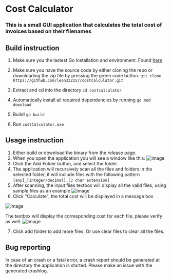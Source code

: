 # Cost Calculator

### This is a small GUI application that calculates the total cost of invoices based on their filenames

## Build instruction

1. Make sure you the lastest Go installation and environment. Found [here](https://go.dev/doc/install)

2. Make sure you have the source code by either cloning the repo or downloading the zip file by pressing the green code button.
`git clone https://github.com/leon332157/costcalculator.git`

3. Extract and cd into the directory `cd costcalculator`
4. Automatically install all required dependencies by running `go mod download`
5. Build! `go build`
6. Run `costCalculator.exe`

## Usage instruction
1. Either build or download the binary from the release page.
2. When you open the application you will see a window like this: ![image](https://github.com/leon332157/costcalculator/assets/30728609/94f0d1e7-68cb-42e8-b126-3adaa84718de)
3. Click the Add Folder button, and select the folder.
4. The application will recursively scan all the files and folders in the selected folder, it will include files with the following pattern
`[any]_[integer/decimal].[3 char extension]`
5. After scanning, the input files textbox will display all the valid files, using sample files as an example
![image](https://github.com/leon332157/costcalculator/assets/30728609/0a5a8c61-8ad6-4c15-b4a3-7dee46fa63ee)
6. Click "Calculate", the total cost will be displayed in a message box

![image](https://github.com/leon332157/costcalculator/assets/30728609/c7a9250c-37e5-4076-abd2-710fddc35f10)

The textbox will display the corresponding cost for each file, please verify as well. 
![image](https://github.com/leon332157/costcalculator/assets/30728609/c7ef42d8-474c-49a6-a0dd-2b4787e16af7)

7. Click add folder to add more files. Or use clear files to clear all the files. 

## Bug reporting
In case of an crash or a fatal error, a crash report should be generated at the directory the application is started. Please make an issue with the generated crashlog.
